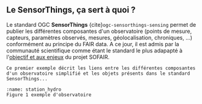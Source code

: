 ## Le SensorThings, ça sert à quoi ?
Le standard OGC **SensorThings** {cite}`ogc-sensorthings-sensing` permet de publier les différentes composantes d'un observatoire (points de mesure, capteurs, paramètres observés, mesures, géolocalisation, chroniques, ...) conformément au principe du FAIR data. A ce jour, il est admis par la communauté scientifique comme étant le standard le plus adapapté à l'[objectif et aux enjeux](https://geosas.fr/sofair-book/intro.html#objectif) du projet SOFAIR.

```{note}
Ce premier exemple décrit les liens entre les différentes composantes d'un observatoire simplifié et les objets présents dans le standard SensorThings... 
```

```{figure} img/station_hydro_1.png
:name: station_hydro
Figure 1 exemple d'observatoire
```
